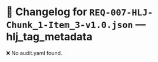 # 📝 Changelog for `REQ-007-HLJ-Chunk_1-Item_3-v1.0.json` — **hlj_tag_metadata**

❌ No audit.yaml found.
